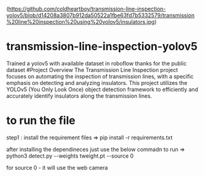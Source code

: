 (https://github.com/coldheartboy/transmission-line-inspection-yolov5/blob/d14208a3807b912da50522a1fbe63fd7b5332579/transmission%20line%20inspection%20using%20yolov5/insulators.jpg)
# transmission-line-inspection-yolov5
Trained a yolov5 with available dataset in roboflow thanks for the public dataset 
#Project Overview
The Transmission Line Inspection project focuses on automating the inspection of transmission lines, with a specific emphasis on detecting and analyzing insulators. This project utilizes the YOLOv5 (You Only Look Once) object detection framework to efficiently and accurately identify insulators along the transmission lines.


# to run the file 
step1 : install the requirement files
=> pip install -r requirements.txt


after installing the dependineces just use the below commadn to run
=> python3 detect.py --weights tweight.pt --source 0

for source 0 - it will use the web camera

